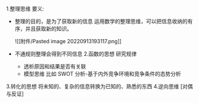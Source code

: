 1.整理思维
    要义:
- 整理的目的，是为了获取新的信息
    运用数学的整理思维，可以把信息收纳的有序，并且获取新的知识。

    ![[附件/Pasted image 20220913193117.png]]
- 不通规则整理会得到不同信息
2.函数的思想
研究规律
    - 透析原因和结果是否有关联
    - 模型思维
      比如 SWOT 分析-基于内外竞争环境和竞争条件的态势分析

3.转化的思想
将未知的、复杂的信息转换为已知的、熟悉的东西
4.逆向思维
[对偶与反证]

